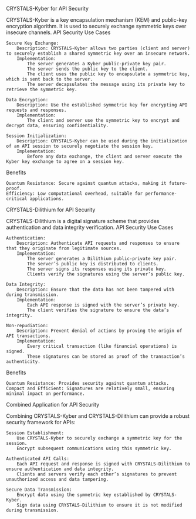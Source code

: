 CRYSTALS-Kyber for API Security

CRYSTALS-Kyber is a key encapsulation mechanism (KEM) and public-key encryption algorithm. It is used to securely exchange symmetric keys over insecure channels.
API Security Use Cases

    Secure Key Exchange:
        Description: CRYSTALS-Kyber allows two parties (client and server) to securely establish a shared symmetric key over an insecure network.
        Implementation:
            The server generates a Kyber public-private key pair.
            The server sends the public key to the client.
            The client uses the public key to encapsulate a symmetric key, which is sent back to the server.
            The server decapsulates the message using its private key to retrieve the symmetric key.

    Data Encryption:
        Description: Use the established symmetric key for encrypting API requests and responses.
        Implementation:
            The client and server use the symmetric key to encrypt and decrypt data, ensuring confidentiality.

    Session Initialization:
        Description: CRYSTALS-Kyber can be used during the initialization of an API session to securely negotiate the session key.
        Implementation:
            Before any data exchange, the client and server execute the Kyber key exchange to agree on a session key.

Benefits

    Quantum Resistance: Secure against quantum attacks, making it future-proof.
    Efficiency: Low computational overhead, suitable for performance-critical applications.

CRYSTALS-Dilithium for API Security

CRYSTALS-Dilithium is a digital signature scheme that provides authentication and data integrity verification.
API Security Use Cases

    Authentication:
        Description: Authenticate API requests and responses to ensure that they originate from legitimate sources.
        Implementation:
            The server generates a Dilithium public-private key pair.
            The server’s public key is distributed to clients.
            The server signs its responses using its private key.
            Clients verify the signatures using the server’s public key.

    Data Integrity:
        Description: Ensure that the data has not been tampered with during transmission.
        Implementation:
            Each API response is signed with the server’s private key.
            The client verifies the signature to ensure the data’s integrity.

    Non-repudiation:
        Description: Prevent denial of actions by proving the origin of API transactions.
        Implementation:
            Every critical transaction (like financial operations) is signed.
            These signatures can be stored as proof of the transaction’s authenticity.

Benefits

    Quantum Resistance: Provides security against quantum attacks.
    Compact and Efficient: Signatures are relatively small, ensuring minimal impact on performance.

Combined Application for API Security

Combining CRYSTALS-Kyber and CRYSTALS-Dilithium can provide a robust security framework for APIs:

    Session Establishment:
        Use CRYSTALS-Kyber to securely exchange a symmetric key for the session.
        Encrypt subsequent communications using this symmetric key.

    Authenticated API Calls:
        Each API request and response is signed with CRYSTALS-Dilithium to ensure authentication and data integrity.
        Clients and servers verify each other’s signatures to prevent unauthorized access and data tampering.

    Secure Data Transmission:
        Encrypt data using the symmetric key established by CRYSTALS-Kyber.
        Sign data using CRYSTALS-Dilithium to ensure it is not modified during transmission.
